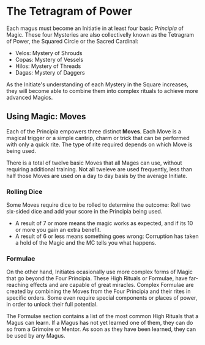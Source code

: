 # The Tetragram of Power

Each magus must become an Initiatie in at least four basic _Principia_ of Magic. 
These four Mysteries are also collectivelly known as the Tetragram of Power, the Squared Circle or the Sacred Cardinal:

- Velos: Mystery of Shrouds
- Copas: Mystery of Vessels
- Hilos: Mystery of Threads 
- Dagas: Mystery of Daggers

As the Initiate's understanding of each Mystery in the Square increases, they will become able to combine them into complex rituals to achieve more advanced Magics.


## Using Magic: Moves

Each of the Principia empowers three distinct __Moves__. 
Each Move is a magical trigger or a simple cantrip, charm or trick that can be performed with only a quick rite. 
The type of rite required depends on which Move is being used. 

There is a total of twelve basic Moves that all Mages can use, without requiring additional training. 
Not all tweleve are used frequently, less than half those Moves are used on a day to day basis by the average Initiate.

### Rolling Dice

Some Moves require dice to be rolled to determine the outcome: Roll two six-sided dice and add your score in the Principia being used.

* A result of 7 or more means the magic works as expected, and if its 10 or more you gain an extra benefit. 
* A result of 6 or less means something goes wrong: Corruption has taken a hold of the Magic and the MC tells you what happens.


### Formulae

On the other hand, Initiates ocasionally use more complex forms of Magic that go beyond the Four Principia. 
These High Rituals or Formulae, have far-reaching effects and are capable of great miracles. 
Complex Formulae are created by combining the Moves from the Four Principia and their rites in specific orders. 
Some even require special components or places of power, in order to unlock their full potential. 

The Formulae section contains a list of the most common High Rituals that a Magus can learn. 
If a Magus has not yet learned one of them, they can do so from a Grimoire or Mentor. 
As soon as they have been learned, they can be used by any Magus. 
